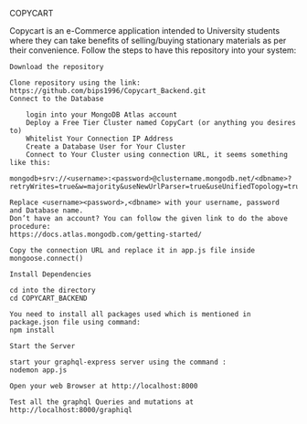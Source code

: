 COPYCART

Copycart is an e-Commerce application intended to University students where they can take benefits of selling/buying stationary materials as per their convenience.
Follow the steps to have this repository into your system:

    Download the repository

    Clone repository using the link:
    https://github.com/bips1996/Copycart_Backend.git
    Connect to the Database

        login into your MongoDB Atlas account
        Deploy a Free Tier Cluster named CopyCart (or anything you desires to)
        Whitelist Your Connection IP Address
        Create a Database User for Your Cluster
        Connect to Your Cluster using connection URL, it seems something like this:

    mongodb+srv://<username>:<password>@clustername.mongodb.net/<dbname>?retryWrites=true&w=majority&useNewUrlParser=true&useUnifiedTopology=true"

    Replace <username><password>,<dbname> with your username, password
    and Database name.
    Don’t have an account? You can follow the given link to do the above procedure:
    https://docs.atlas.mongodb.com/getting-started/

    Copy the connection URL and replace it in app.js file inside
    mongoose.connect()

    Install Dependencies

    cd into the directory
    cd COPYCART_BACKEND

    You need to install all packages used which is mentioned in package.json file using command:
    npm install

    Start the Server

    start your graphql-express server using the command :
    nodemon app.js

    Open your web Browser at http://localhost:8000

    Test all the graphql Queries and mutations at
    http://localhost:8000/graphiql

